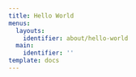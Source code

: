 ```yaml
---
title: Hello World
menus:
  layouts:
    identifier: about/hello-world
  main:
    identifier: ''
template: docs
---
```


